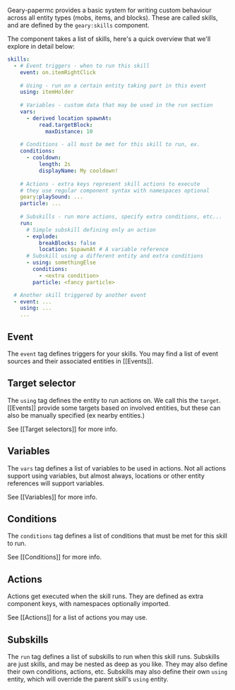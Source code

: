 Geary-papermc provides a basic system for writing custom behaviour across all entity types (mobs, items, and blocks). These are called skills, and are defined by the `geary:skills` component.

The component takes a list of skills, here's a quick overview that we'll explore in detail below:

```yaml
skills:
  - # Event triggers - when to run this skill
    event: on.itemRightClick
    
    # Using - run on a certain entity taking part in this event
    using: itemHolder
    
    # Variables - custom data that may be used in the run section
    vars:
      - derived location spawnAt:
          read.targetBlock:
            maxDistance: 10
            
    # Conditions - all must be met for this skill to run, ex.
    conditions:
      - cooldown:
          length: 2s
          displayName: My cooldown!
          
    # Actions - extra keys represent skill actions to execute 
    # they use regular component syntax with namespaces optional
    geary:playSound: ...
    particle: ...
    
    # Subskills - run more actions, specify extra conditions, etc...
    run:
      # Simple subskill defining only an action
      - explode:
          breakBlocks: false
          location: $spawnAt # A variable reference
      # Subskill using a different entity and extra conditions
      - using: somethingElse
        conditions:
          - <extra condition>
        particle: <fancy particle>

  # Another skill triggered by another event
  - event: ...
    using: ...
    ...
```

## Event

The `event` tag defines triggers for your skills. You may find a list of event sources and their associated entities in [[Events]].

## Target selector

The `using` tag defines the entity to run actions on. We call this the `target`. [[Events]] provide some targets based on involved entities, but these can also be manually specified (ex nearby entities.)

See [[Target selectors]] for more info.

## Variables

The `vars` tag defines a list of variables to be used in actions. Not all actions support using variables, but almost always, locations or other entity references will support variables.

See [[Variables]] for more info.

## Conditions

The `conditions` tag defines a list of conditions that must be met for this skill to run.

See [[Conditions]] for more info.

## Actions

Actions get executed when the skill runs. They are defined as extra component keys, with namespaces optionally imported.

See [[Actions]] for a list of actions you may use.

## Subskills

The `run` tag defines a list of subskills to run when this skill runs. Subskills are just skills, and may be nested as deep as you like. They may also define their own conditions, actions, etc. Subskills may also define their own `using` entity, which will override the parent skill's `using` entity.
